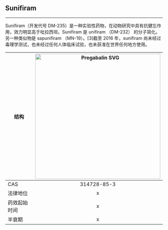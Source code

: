 ## Sunifiram

---

Sunifiram（开发代号 DM-235）是一种实验性药物，在动物研究中具有抗健忘作用，效力明显高于吡拉西坦。Sunifiram 是 unifiram （DM-232） 的分子简化。另一种类似物是 sapunifiram （MN-19）。[3]截至 2016 年，sunifiram 尚未经过毒理学测试，也未经过任何人体临床试验，也未获准在世界任何地方使用。

| 结构 | <img src="https://upload.wikimedia.org/wikipedia/commons/3/3c/Pregabalin.svg" alt="Pregabalin SVG" width="400"> |
| ----------- | :-----------: |
| CAS | 314728-85-3 |
| 法律地位 | x |
| 药效起始时间 | x |
| 半衰期 | x |
